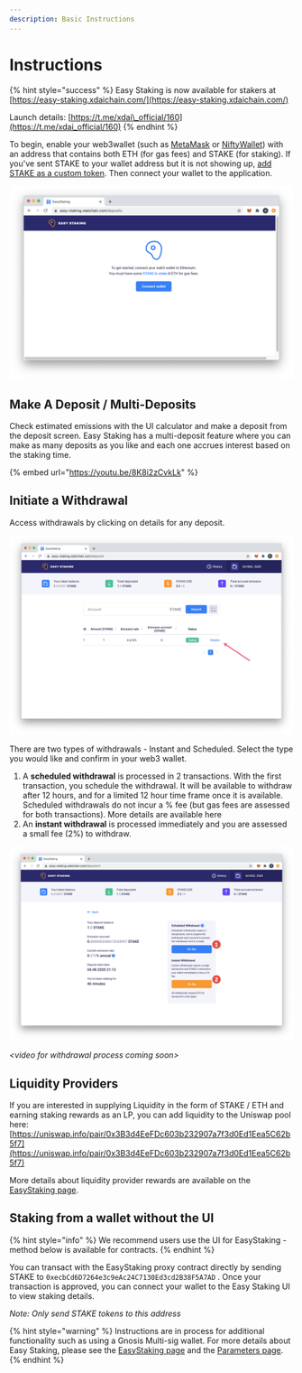 ```yaml
---
description: Basic Instructions
---
```


# Instructions

{% hint style="success" %}
Easy Staking is now available for stakers at [https://easy-staking.xdaichain.com/](https://easy-staking.xdaichain.com/)

Launch details: [https://t.me/xdai\_official/160](https://t.me/xdai_official/160)
{% endhint %}

To begin, enable your web3wallet \(such as [MetaMask](https://metamask.io/) or [NiftyWallet](https://chrome.google.com/webstore/detail/nifty-wallet/jbdaocneiiinmjbjlgalhcelgbejmnid)\) with an address that contains both ETH \(for gas fees\) and STAKE \(for staking\). If you've sent STAKE to your wallet address but it is not showing up, [add STAKE as a custom token](../stake-token/get-stake/add-stake-to-metamask.md). Then connect your wallet to the application.

![](../../.gitbook/assets/easy-staking-1.png)

## Make A Deposit / Multi-Deposits

Check estimated emissions with the UI calculator and make a deposit from the deposit screen.  Easy Staking has a multi-deposit feature where you can make as many deposits as you like and each one accrues interest based on the staking time. 

{% embed url="https://youtu.be/8K8i2zCvkLk" %}

## Initiate a Withdrawal

Access withdrawals by clicking on details for any deposit. 

![](../../.gitbook/assets/deets-1.png)

There are two types of withdrawals - Instant and Scheduled. Select the type you would like and confirm in your web3 wallet.

1. A **scheduled withdrawal** is processed in 2 transactions. With the first transaction, you schedule the withdrawal. It will be available to withdraw after 12 hours, and for a limited 12 hour time frame once it is available. Scheduled withdrawals do not incur a % fee \(but gas fees are assessed for both transactions\). More details are available here
2. An **instant withdrawal** is processed immediately and you are assessed a small fee \(2%\) to withdraw.

![](../../.gitbook/assets/deets2.png)

_&lt;video for withdrawal process coming soon&gt;_

## Liquidity Providers

If you are interested in supplying Liquidity in the form of STAKE / ETH and earning staking rewards as an LP, you can add liquidity to the Uniswap pool here: [https://uniswap.info/pair/0x3B3d4EeFDc603b232907a7f3d0Ed1Eea5C62b5f7](https://uniswap.info/pair/0x3B3d4EeFDc603b232907a7f3d0Ed1Eea5C62b5f7)

More details about liquidity provider rewards are available on the [EasyStaking page](./#liquidity-pool-lp-participants). 

## Staking from a wallet without the UI

{% hint style="info" %}
We recommend users use the UI for EasyStaking - method below is available for contracts.
{% endhint %}

You can transact with the EasyStaking proxy contract directly by sending STAKE to `0xecbCd6D7264e3c9eAc24C7130Ed3cd2B38F5A7AD`  . Once your transaction is approved, you can connect your wallet to the Easy Staking UI to view staking details.

_Note: Only send STAKE tokens to this address_

{% hint style="warning" %}
Instructions are in process for additional functionality such as using a Gnosis Multi-sig wallet. For more details about Easy Staking, please see the [EasyStaking page](./) and the [Parameters page](easy-staking-parameters.md).
{% endhint %}

